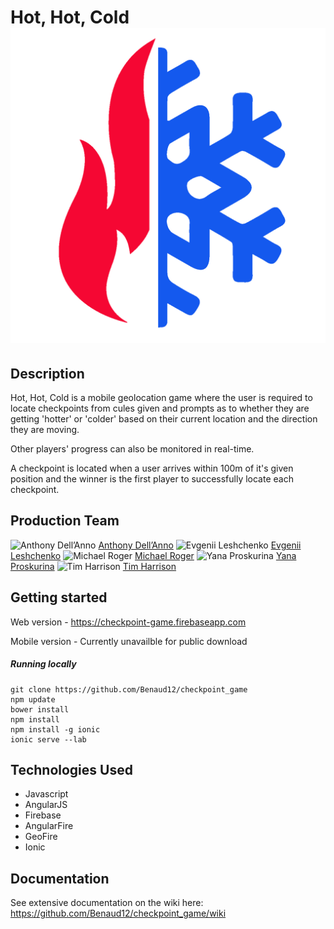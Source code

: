 Hot, Hot, Cold            ![Hot, Hot, Cold logo](www/img/hothotcold.png)
=======================


## Description

Hot, Hot, Cold is a mobile geolocation game where the user is required to locate checkpoints from cules given and prompts as to whether they are getting 'hotter' or 'colder' based on their current location and the direction they are moving.

Other players' progress can also be monitored in real-time.

A checkpoint is located when a user arrives within 100m of it's given position and the winner is the first player to successfully locate each checkpoint.


## Production Team

![Anthony Dell’Anno](https://avatars2.githubusercontent.com/u/9336292?v=3&s=460) [Anthony Dell’Anno](https://github.com/adellanno)
![Evgenii Leshchenko](https://avatars1.githubusercontent.com/u/13106572?v=3&s=460) [Evgenii Leshchenko](https://github.com/TJQKAs)
![Michael Roger](https://avatars1.githubusercontent.com/u/12005992?v=3&s=460) [Michael Roger](https://github.com/Benaud12)
![Yana Proskurina](https://avatars2.githubusercontent.com/u/12256750?v=3&s=460) [Yana Proskurina](https://github.com/Proskurina)
![Tim Harrison](https://avatars3.githubusercontent.com/u/12405008?v=3&s=460) [Tim Harrison](https://github.com/trwh)


## Getting started

Web version - https://checkpoint-game.firebaseapp.com

Mobile version - Currently unavailble for public download


##### Running locally

```
git clone https://github.com/Benaud12/checkpoint_game
npm update
bower install
npm install
npm install -g ionic
ionic serve --lab
```


## Technologies Used

- Javascript
- AngularJS
- Firebase
- AngularFire
- GeoFire
- Ionic


## Documentation

See extensive documentation on the wiki here: https://github.com/Benaud12/checkpoint_game/wiki
